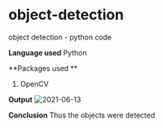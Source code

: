 # object-detection
object detection - python code

**Language used**
     Python
     
**Packages used **
1. OpenCV

**Output**
![2021-06-13](https://user-images.githubusercontent.com/64575614/121799795-b1a62000-cc4b-11eb-97be-6c68ebbebe0c.png)

**Conclusion**
Thus the objects were detected
